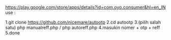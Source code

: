 https://play.google.com/store/apps/details?id=com.oyo.consumer&hl=en_IN
use :

1.git clone https://github.com/nicemare/autootp
2.cd autootp
3.(pilih salah satu) php manualreff.php / php autoreff.php
4.masukin nomer + otp + reff
5.done
